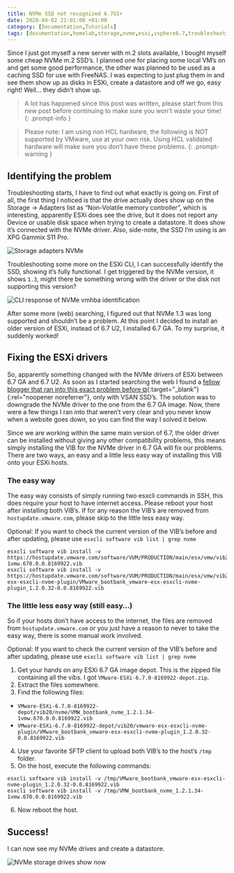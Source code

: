 ```yaml
---
title: NVMe SSD not recognized 6.7U1+
date: 2020-04-02 21:01:00 +01:00
category: [Documentation,Tutorials]
tags: [documentation,homelab,storage,nvme,esxi,vsphere6.7,troubleshooting,tutorial]
---
```


Since I just got myself a new server with m.2 slots available, I bought myself some cheap NVMe m.2 SSD’s. I planned one for placing some local VM’s on and get some good performance, the other was planned to be used as a caching SSD for use with FreeNAS. I was expecting to just plug them in and see them show up as disks in ESXi, create a datastore and off we go, easy right! Well… they didn’t show up.

> A lot has happened since this post was written, please start from this new post before continuing to make sure you won't waste your time!
{: .prompt-info }

> Please note: I am using non HCL hardware, the following is NOT supported by VMware, use at your own risk. Using HCL validated hardware will make sure you don’t have these problems.
{: .prompt-warning }

## Identifying the problem
Troubleshooting starts, I have to find out what exactly is going on. First of all, the first thing I noticed is that the drive actually does show up on the Storage -> Adapters list as “Non-Volatile memory controller”, which is interesting, apparently ESXi does see the drive, but it does not report any Device or usable disk space when trying to create a datastore. It does show it’s connected with the NVMe driver. Also, side-note, the SSD I’m using is an XPG Gammix S11 Pro.

![Storage adapters NVMe](https://mattsbos.pro/wp-content/uploads/2020/12/NVMe-ESXi67-adapters-1024x187.png)

Troubleshooting some more on the ESXi CLI, I can successfully identify the SSD, showing it’s fully functional. I get triggered by the NVMe version, it shows `1.3`, might there be something wrong with the driver or the disk not supporting this version?

![CLI response of NVMe vmhba identification](https://mattsbos.pro/wp-content/uploads/2020/12/NVMe-ESXi67-cli.png)

After some more (web) searching, I figured out that NVMe 1.3 was long supported and shouldn’t be a problem. At this point I decided to install an older version of ESXi, instead of 6.7 U2, I installed 6.7 GA. To my surprise, it suddenly worked!

## Fixing the ESXi drivers
So, apparently something changed with the NVMe drivers of ESXi between 6.7 GA and 6.7 U2. As soon as I started searching the web I found a [fellow blogger that ran into this exact problem before ⧉](https://vm.knutsson.it/2019/02/vsan-downgrading-nvme-driver-in-esxi-6-7-update-1/){:target="_blank"}{:rel="noopener noreferrer"}, only with VSAN SSD’s. The solution was to downgrade the NVMe driver to the one from the 6.7 GA image. Now, there were a few things I ran into that weren’t very clear and you never know when a website goes down, so you can find the way I solved it below.

Since we are working within the same main version of 6.7, the older driver can be installed without giving any other compatibility problems, this means simply installing the VIB for the NVMe driver in 6.7 GA will fix our problems. There are two ways, an easy and a little less easy way of installing this VIB onto your ESXi hosts.

### The easy way
The easy way consists of simply running two esxcli commands in SSH, this does require your host to have internet access. Please reboot your host after installing both VIB’s.
If for any reason the VIB’s are removed from `hostupdate.vmware.com`, please skip to the little less easy way.

Optional: If you want to check the current version of the VIB’s before and after updating, please use `esxcli software vib list | grep nvme`

```console
esxcli software vib install -v https://hostupdate.vmware.com/software/VUM/PRODUCTION/main/esx/vmw/vib20/nvme/VMW_bootbank_nvme_1.2.1.34-1vmw.670.0.0.8169922.vib
esxcli software vib install -v https://hostupdate.vmware.com/software/VUM/PRODUCTION/main/esx/vmw/vib20/vmware-esx-esxcli-nvme-plugin/VMware_bootbank_vmware-esx-esxcli-nvme-plugin_1.2.0.32-0.0.8169922.vib
```

### The little less easy way (still easy…)
So if your hosts don’t have access to the internet, the files are removed from `hostupdate.vmware.com` or you just have a reason to never to take the easy way, there is some manual work involved.

Optional: If you want to check the current version of the VIB’s before and after updating, please use `esxcli software vib list | grep nvme`

1. Get your hands on any ESXi 6.7 GA image depot. This is the zipped file containing all the vibs. I got `VMware-ESXi-6.7.0-8169922-depot.zip`.
2. Extract the files somewhere.
3. Find the following files:
  - `VMware-ESXi-6.7.0-8169922-depot/vib20/nvme/VMW_bootbank_nvme_1.2.1.34-1vmw.670.0.0.8169922.vib`
  - `VMware-ESXi-6.7.0-8169922-depot/vib20/vmware-esx-esxcli-nvme-plugin/VMware_bootbank_vmware-esx-esxcli-nvme-plugin_1.2.0.32-0.0.8169922.vib`
4. Use your favorite SFTP client to upload both VIB’s to the host’s `/tmp` folder.
5. On the host, execute the following commands:
```console
esxcli software vib install -v /tmp/VMware_bootbank_vmware-esx-esxcli-nvme-plugin_1.2.0.32-0.0.8169922.vib
esxcli software vib install -v /tmp/VMW_bootbank_nvme_1.2.1.34-1vmw.670.0.0.8169922.vib
```
6. Now reboot the host.

## Success!
I can now see my NVMe drives and create a datastore.

![NVMe storage drives show now](https://mattsbos.pro/wp-content/uploads/2020/12/NVMe-ESXi67-storagedevice-1024x194.png)
